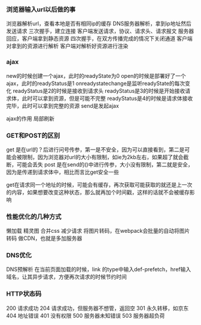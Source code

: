 ### 浏览器输入url以后做的事
浏览器解析url，查看本地是否有相同ip的缓存
DNS服务器解析，拿到ip地址然后发送请求
三次握手，建立连接
客户端发送请求，协议、请求头、请求报文
服务器回应，客户端拿到静态资源
四次握手，在双方传播完成的情况下关闭通道
客户端对拿到的资源进行解析
客户端对解析好资源进行渲染


### ajax
new的时候创建一个ajax，此时的readyState为0
open的时候是部署好了一个ajax，此时的readyStatus是1
onreadystatechange是监听readyState的每次变化
readyStatus是2的时候是接收到请求头
readyStatus是3的时候是开始接收请求体，此时可以拿到资源，但是可能不完整
readyStatus是4的时候是请求体接收完毕，此时可以拿到完整的资源
send是发起ajax

ajax的作用
局部刷新

### GET和POST的区别
get 是在url的？后进行问号传参，第一是不安全，因为可以直接看到，第二是可能会被限制，因为浏览器对url的大小有限制，如ie为2kb左右，如果超了就会截断，可能会丢失
post 是在send的()中进行传参，大小没有限制，第二就是安全，因为是传递到请求体中，相比而言比get安全一些

get在请求同一个地址的时候，可能会有缓存，再次获取可能获取的就还是上一次的内容，如果想要改变这种状态，那么就再加个时间戳，这样的话就不会被缓存影响


### 性能优化的几种方式

懒加载
精灵图
合并css
减少请求
将图片转码，在webpack会批量的自动将图片转码
做CDN，也就是多加服务器

### DNS优化
DNS预解析 在当前页面加载的时候，link 的type中输入def-prefetch，href输入域名，让其异步请求，方便再次请求的时候节约时间

### HTTP状态码
200 请求成功
204 请求成功，但服务器不想管，返回空
301 永久转移，如京东
404 地址错误
401 没有权限
500 服务器未知错误
503 服务器超负荷